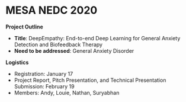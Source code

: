 # MESA NEDC 2020
**Project Outline** 
  - **Title**: DeepEmpathy: End-to-end Deep Learning for General Anxiety Detection and Biofeedback Therapy 
  - **Need to be addressed**: General Anxiety Disorder
  
**Logistics**
  - Registration: January 17
  - Project Report, Pitch Presentation, and Technical Presentation Submission: February 19
  - Members: Andy, Louie, Nathan, Suryabhan
    

  
  
